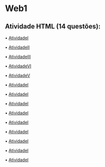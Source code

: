 # Web1
## Atividade HTML (14 questões):

• [AtividadeI](https://akarinela.github.io/Atividade1/)

• [AtividadeII](https://akarinela.github.io/Atividade2/)

• [AtividadeIII](https://akarinela.github.io/Atividade3/)

• [AtividadeVI](https://akarinela.github.io/Atividade4/)

• [AtividadeV](https://akarinela.github.io/Atividade5/)

• [AtividadeI](https://akarinela.github.io/Atividade6/)

• [AtividadeI](https://akarinela.github.io/Atividade7/)

• [AtividadeI](https://akarinela.github.io/Atividade8/)

• [AtividadeI](https://akarinela.github.io/Atividade9/)

• [AtividadeI](https://akarinela.github.io/Atividade10/)

• [AtividadeI](https://akarinela.github.io/Atividade11/)

• [AtividadeI](https://akarinela.github.io/Atividade12/)

• [AtividadeI](https://akarinela.github.io/Atividade13/)

• [AtividadeI](https://akarinela.github.io/Atividade14/)
